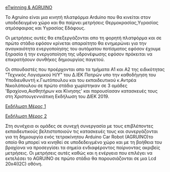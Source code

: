 [eTwinning & AGRUINO](https://twinspace.etwinning.net/104669)

Το Agruino είναι μια κινητή πλατφόρμα Arduino που θα κινείται στον υποδεδειγμένο χώρο και θα παίρνει μετρήσεις Θερμοκρασίας,Υγρασίας ατμόσφαιρας και Υγρασίας Εδάφους.

Οι μετρήσεις αυτές θα επεξεργάζονται απο τη φορητή πλατφόρμα και σε πρώτο στάδιο εφόσον κρίνεται απαραίτητο θα ενημερώνει για την αναγκαιότητα ενεργοποίησης του αυτόματου ποτίσματος εφόσον έχουμε ξηρασία ή την ενεργοποίηση της υδρονέφωσης εφόσον πρόκειται να επικρατήσουν συνθήκες δημιουργίας παγετού. 

Οι σπουδαστές που προέρχονται απο τα τμήματα Α1 και Α2 της ειδικότητας "Τεχνικός Λογισμικού Η/Υ" του Δ.ΙΕΚ Πατρών υπο την καθοδήγηση του Υποδιευθυντή κ.Γιωτόπουλου και του εκπαιδευτικού κ.Αντρέα Νικολόπουλου σε πρώτο στάδιο χωρίστηκαν σε 3 ομάδες 'Βραχίονα,Αισθητήρων και Κίνησης' και παρουσίασαν κατασκευές τους στη Χριστουγεννιάτικη Εκδήλωση του ΔΙΕΚ 2019.

[Εκδήλωση Μέρος 1](https://www.youtube.com/watch?v=K1ToebXxp4s)

[Εκδήλωση Μέρος 2](https://www.youtube.com/watch?v=RxfkprJKBaw)

Στη συνέχεια οι ομάδες σε συνεχή συνεργασία με τους επιβλέποντες εκπαιδευτικούς βελτιστοποιούν τις κατασκευές τους και συνεργάζονται για τη δημιουργία ενός τετρακίνητου Arduino Car Robot (AGRUINO)το οποίο θα μπορεί να κινηθεί σε υποδεδειγμένο χώρο και με τη βοήθεια του βραχίονα να προσεγγίσει τα σημεία ενδιαφέροντος παίρνοντας ακριβείς μετρήσεις. Οι μετρήσεις αυτές καθώς και η ενέργεια που επιλέγει να εκτελέσει το AGRUINO σε πρώτο στάδιο θα παρουσιάζονται σε μια Lcd 20x4(I2C) οθόνη.
